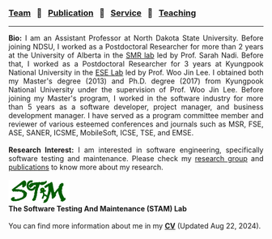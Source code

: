 
### [Team](stamlab.md) &nbsp;&nbsp;🌴&nbsp;&nbsp; [Publication](publications.md) &nbsp;&nbsp;🌴&nbsp;&nbsp; [Service](services.md) &nbsp;&nbsp;🌴&nbsp;&nbsp; [Teaching](teaching.md)
***
<div style="text-align: justify"> <b>Bio:</b> I am an Assistant Professor at North Dakota State University. Before joining NDSU, I worked as a Postdoctoral Researcher for more than 2 years at the University of Alberta in the
 <a href="https://sarahnadi.org/smr/" target="_blank">SMR lab</a> led by Prof. Sarah Nadi. Before that, I worked as a 
 Postdoctoral Researcher for 3 years at Kyungpook National University in the <a href="http://selab.knu.ac.kr/dokuwiki/doku.php" target="_blank">ESE Lab</a> 
 led by Prof. Woo Jin Lee. I obtained both my Master's degree (2013) and Ph.D. degree (2017) from Kyungpook National University 
 under the supervision of Prof. Woo Jin Lee. Before joining my Master's program, I worked in the software industry for more than 5 years
 as a software developer, project manager, and business development manager.
 I have served as a program committee member and reviewer of various esteemed conferences and journals 
  such as MSR, FSE, ASE, SANER, ICSME, MobileSoft, ICSE, TSE, and EMSE.
 <br>
 <br>
 <b>Research Interest:</b> I am interested in software engineering, specifically software testing and maintenance. 
 Please check my <a href="stamlab.md">research group</a> and <a href="publications.md">publications</a> to know more about my research.
<br>
<br>
<img src="assets/img/stam_logo.png" alt="The Software Testing And Maintenance (STAM) Lab" width="120" height="45" class="centerImg"><br>
<b> The Software Testing And Maintenance (STAM) Lab</b>
<br>
<br>
You can find more information about me in my <a href="doc/CV_Ajay.pdf" target="_blank"><b>CV</b></a> (Updated Aug 22, 2024).</div>
 
 